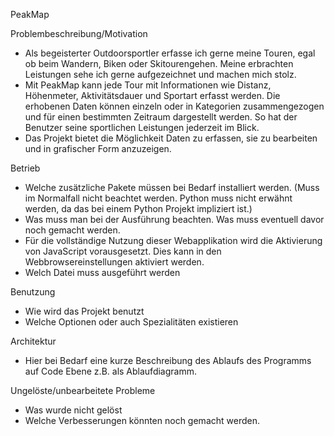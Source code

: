 PeakMap

Problembeschreibung/Motivation
 - Als begeisterter Outdoorsportler erfasse ich gerne meine Touren, egal ob beim Wandern, Biken oder Skitourengehen. Meine erbrachten Leistungen sehe ich gerne aufgezeichnet und machen mich stolz.
 - Mit PeakMap kann jede Tour mit Informationen wie Distanz, Höhenmeter, Aktivitätsdauer und Sportart erfasst werden. Die erhobenen Daten können einzeln oder in Kategorien zusammengezogen und für einen bestimmten Zeitraum dargestellt werden. So hat der Benutzer seine sportlichen Leistungen jederzeit im Blick.
 - Das Projekt bietet die Möglichkeit Daten zu erfassen, sie zu bearbeiten und in grafischer Form anzuzeigen.

Betrieb
 - Welche zusätzliche Pakete müssen bei Bedarf installiert werden. (Muss im Normalfall nicht beachtet werden. Python muss nicht erwähnt werden, da das bei einem Python Projekt impliziert ist.)
 - Was muss man bei der Ausführung beachten. Was muss eventuell davor noch gemacht werden.
 - Für die vollständige Nutzung dieser Webapplikation wird die Aktivierung von JavaScript vorausgesetzt. Dies kann in den Webbrowsereinstellungen aktiviert werden.
 - Welch Datei muss ausgeführt werden

Benutzung
- Wie wird das Projekt benutzt
- Welche Optionen oder auch Spezialitäten existieren

Architektur
- Hier bei Bedarf eine kurze Beschreibung des Ablaufs des Programms auf Code Ebene z.B. als Ablaufdiagramm.

Ungelöste/unbearbeitete Probleme
 - Was wurde nicht gelöst
 - Welche Verbesserungen könnten noch gemacht werden.
